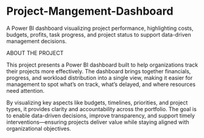 # Project-Mangement-Dashboard
A Power BI dashboard visualizing project performance, highlighting costs, budgets, profits, task progress, and project status to support data-driven management decisions.

ABOUT THE PROJECT

This project presents a Power BI dashboard built to help organizations track their projects more effectively. The dashboard brings together financials, progress, and workload distribution into a single view, making it easier for management to spot what’s on track, what’s delayed, and where resources need attention.

By visualizing key aspects like budgets, timelines, priorities, and project types, it provides clarity and accountability across the portfolio. The goal is to enable data-driven decisions, improve transparency, and support timely interventions—ensuring projects deliver value while staying aligned with organizational objectives.
